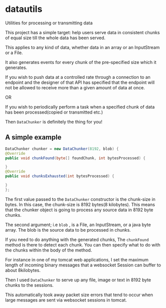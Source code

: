 # datautils
Utilities for processing or transmitting data

This project has a simple target: help users serve data in consistent chunks of equal size till the whole data has been served.

This applies to any kind of data, whether data in an array or an InputStream or a File.

It also generates events for every chunk of the pre-specified size which it generates.

If you wish to push data at a controlled rate through a connection to an endpoint and the designer of that API
has specified that the endpoint will not be allowed to receive more than a given amount of data at once.

OR

If you wish to periodically perform a task when a specified chunk of data has been processed(copied or transmitted etc.)

Then ```DataChunker``` is definitely the thing for you!

## A simple example


```java
DataChunker chunker = new DataChunker(8192, blob) {
@Override 
public void chunkFound(byte[] foundChunk, int bytesProcessed) {

}
@Override 
public void chunksExhausted(int bytesProcessed) { 

} 
};
```

The first value passed to the ```DataChunker``` constructor is the chunk-size in bytes. In this case, the chunk-size is 8192 bytes(8 kilobytes). This means that the chunker object is going to process any source data in 8192 byte chunks. 

The second argument; i.e ```blob``` , is a File, an InputStream, or a java byte array. The blob is the source data to be processed in chunks.

If you need to do anything with the generated chunks, The ```chunkFound``` method is there to detect each chunk. You can then specify what to do with the chunks within the body of the method.

For instance in one of my tomcat web applications, I set the maximum length of incoming binary messages that a websocket Session can buffer to about 8kilobytes.

Then I used ```DataChunker``` to serve up any file, image or text in 8192 byte chunks to the sessions.


This automatically took away packet size errors that tend to occur when large messages are sent via websocket sessions in tomcat.











